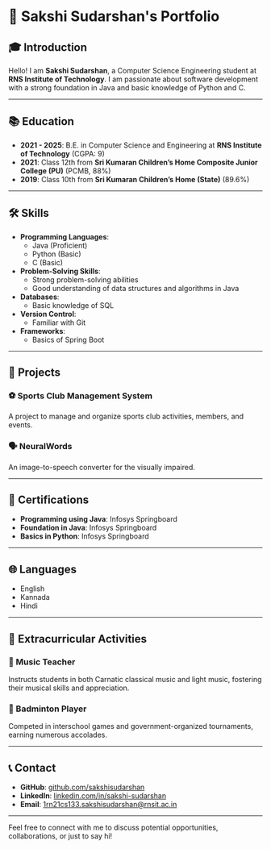 # 🌟 Sakshi Sudarshan's Portfolio

## 🎓 Introduction
Hello! I am **Sakshi Sudarshan**, a Computer Science Engineering student at **RNS Institute of Technology**. I am passionate about software development with a strong foundation in Java and basic knowledge of Python and C.

---

## 📚 Education
- **2021 - 2025**: B.E. in Computer Science and Engineering at **RNS Institute of Technology** (CGPA: 9)
- **2021**: Class 12th from **Sri Kumaran Children’s Home Composite Junior College (PU)** (PCMB, 88%)
- **2019**: Class 10th from **Sri Kumaran Children’s Home (State)** (89.6%)

---

## 🛠️ Skills
- **Programming Languages**: 
  - Java (Proficient)
  - Python (Basic)
  - C (Basic)
- **Problem-Solving Skills**: 
  - Strong problem-solving abilities
  - Good understanding of data structures and algorithms in Java
- **Databases**: 
  - Basic knowledge of SQL
- **Version Control**: 
  - Familiar with Git
- **Frameworks**: 
  - Basics of Spring Boot

---

## 💼 Projects

### ⚽ Sports Club Management System
A project to manage and organize sports club activities, members, and events.

### 🗣️ NeuralWords
An image-to-speech converter for the visually impaired.

---

## 📜 Certifications
- **Programming using Java**: Infosys Springboard
- **Foundation in Java**: Infosys Springboard
- **Basics in Python**: Infosys Springboard

---

## 🌐 Languages
- English
- Kannada
- Hindi

---

## 🎵 Extracurricular Activities

### 🎤 Music Teacher
Instructs students in both Carnatic classical music and light music, fostering their musical skills and appreciation.

### 🏸 Badminton Player
Competed in interschool games and government-organized tournaments, earning numerous accolades.

---

## 📞 Contact
- **GitHub**: [github.com/sakshisudarshan](https://github.com/sakshisudarshan)
- **LinkedIn**: [linkedin.com/in/sakshi-sudarshan](https://www.linkedin.com/in/sakshi-sudarshan)
- **Email**: [1rn21cs133.sakshisudarshan@rnsit.ac.in](mailto:1rn21cs133.sakshisudarshan@rnsit.ac.in)

---

Feel free to connect with me to discuss potential opportunities, collaborations, or just to say hi!
